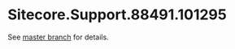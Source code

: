 # Sitecore.Support.88491.101295

See [master branch](https://github.com/sitecoresupport/Sitecore.Support.88491.101295) for details.